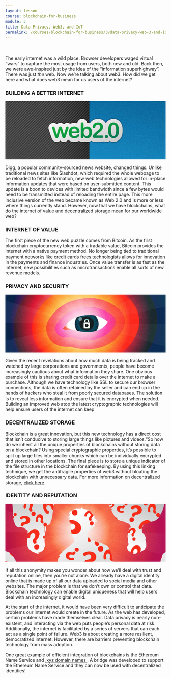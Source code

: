 ```yaml
---
layout: lesson
course: blockchain-for-business
module: 3
title: Data Privacy, Web3, and IoT
permalink: /courses/blockchain-for-business/3/data-privacy-web-3-and-iot
---
```



<br>
<br>
<span class="openingParagraph">
The early internet was a wild place. Browser developers waged virtual “wars” to capture the most usage from users, both new and old. Back then, we were awe-inspired just by the idea of the “information superhighway”. There was just <i>the</i> web. Now we’re talking about web3. How did we get here and what does web3 mean for us users of the internet?</span>
<h3>BUILDING A BETTER INTERNET</h3>

<img src="/assets/img/courses/blockchain-for-business/Web2point0-01.jpg" alt="Web 2.0" title="Web 2.0"/>

<span style="font-weight: 400;">Digg, a popular community-sourced news website, changed things. Unlike traditional news sites like Slashdot, which required the whole webpage to be reloaded to fetch information, new web technologies allowed for in-place information updates that were based on user-submitted content. This update is a boon to devices with limited bandwidth since a few bytes would need to be transmitted instead of reloading the entire page. This more inclusive version of the web became known as Web 2.0 and is more or less where things currently stand. However, now that we have blockchains, what do the internet of value and decentralized storage mean for our worldwide web?</span>

<h3>INTERNET OF VALUE</h3>

<span style="font-weight: 400;">The first piece of the new web puzzle comes from Bitcoin. As the first blockchain cryptocurrency token with a tradable value, Bitcoin provides the internet with a native payment method. No longer being tied to traditional payment networks like credit cards frees technologists allows for innovation in the payments and finance industries. Once value transfer is as fast as the internet, new possibilities such as microtransactions enable all sorts of new revenue models. </span>

<h3>PRIVACY AND SECURITY</h3>

<img src="/assets/img/courses/blockchain-for-business/PrivacySecurity-01.jpg" alt="An eye with a lock in it" title="Privacy and Security"/>

<span style="font-weight: 400;">Given the recent revelations about how much data is being tracked and watched by large corporations and governments, people have become increasingly cautious about what information they share. One obvious example of this is sharing credit card details over the internet to make a purchase. Although we have technology like SSL to secure our browser connections, the data is often retained by the seller and can end up in the hands of hackers who steal it from poorly secured databases. The solution is to reveal less information and ensure that it is encrypted when needed. Building an improved web atop the latest cryptographic technologies will help ensure users of the internet can keep  </span>
<h3>DECENTRALIZED STORAGE</h3>

<span style="font-weight: 400;">Blockchain is a great innovation, but this new technology has a direct cost that isn’t conducive to storing large things like pictures and videos.“So how do we inherit all the unique properties of blockchains without storing data on a blockchain? Using special cryptographic properties, it’s possible to split up large files into smaller chunks which can be individually encrypted and stored in other locations. The final piece is to store a unique indicator of the file structure in the blockchain for safekeeping. By using this linking technique, we get the antifragile properties of web3 without bloating the blockchain with unnecessary data. For more information on decentralized storage, </span><a href="https://theblockchaininstitute.org/courses/decentralized-storage/"><span style="font-weight: 400;">click here</span></a><span style="font-weight: 400;">.</span>
<h3>IDENTITY AND REPUTATION</h3>

<img src="/assets/img/courses/blockchain-for-business/Identity-01.jpg" alt="People covered in question marks" title="Identity"/>

<span style="font-weight: 400;">If all this anonymity makes you wonder about how we’ll deal with trust and reputation online, then you’re not alone. We already have a digital identity online that is made up of all our data uploaded to social media and other websites. The major problem is that we don’t own or control that data. Blockchain technology can enable digital uniqueness that will help users deal with an increasingly digital world. </span>

<span style="font-weight: 400;">At the start of the internet, it would have been very difficult to anticipate the problems our internet would create in the future. As the web has developed, certain problems have made themselves clear. Data privacy is nearly non-existent, and interacting via the web puts people’s personal data at risk. Additionally, the internet is facilitated by a series of servers that can each act as a single point of failure. Web3 is about creating a more resilient, democratized internet. However, there are barriers preventing blockchain technology from mass adoption.</span>

One great example of efficient integration of blockchains is the Ethereum Name Service and <a href="https://shareasale.com/r.cfm?b=1380184&u=2618510&m=46483&urllink=&afftrack=">.xyz domain names </a>. A bridge was developed to support the Ethereum Name Service and they can now be used with decentralized identities!